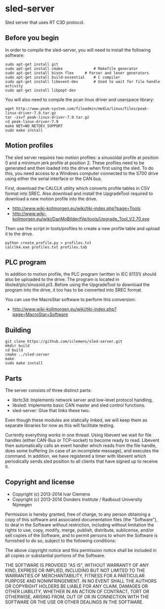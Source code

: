 sled-server
===========

Sled server that uses RT C3D protocol.

Before you begin
----------------

In order to compile the sled-server, you will need to install the following software:

	sudo apt-get install git
	sudo apt-get install cmake				# Makefile generator
	sudo apt-get install bison flex		# Parser and lexer generators
	sudo apt-get install build-essential	# C compiler
	sudo apt-get install libevent-dev		# Used to wait for file handle activity
	sudo apt-get install libpopt-dev

You will also need to compile the pcan linux driver and userspace library:

	wget http://www.peak-system.com/fileadmin/media/linux/files/peak-linux-driver-7.9.tar.gz
	tar -zxvf peak-linux-driver-7.9.tar.gz
	cd peak-linux-driver-7.9
	make NET=NO_NETDEV_SUPPORT
	sudo make install

Motion profiles
---------------

The sled server requires two motion profiles: a sinusoidal profile at position 0 and a minimum jerk profile at position 2. These profiles need to be generated and then loaded into the drive when first using the sled. To do this, you need access to a Windows computer connected to the S700 drive using either the serial interface or the CAN bus.

First, download the CALCLK utility which converts profile tables in CSV format into SREC. Also download and install the UpgradeTool required to download a new motion profile into the drive.

* http://www.wiki-kollmorgen.eu/wiki/tiki-index.php?page=Tools
* http://www.wiki-kollmorgen.eu/wiki/DanMoBilder/file/tools/Upgrade_Tool_V2.70.exe

Then use the script in tools/profiles to create a new profile table and upload it to the drive.

	python create_profile.py > profiles.txt
	calclk4.exe profiles.txt profiles.tab
	
PLC program
-----------

In addition to motion profile, the PLC program (written in IEC 61131) should also be uploaded to the drive. The program is located in libsled/plc/sinusoid.pl3. Before using the UpgradeTool to download the program into the drive, it too has to be converted into SREC format.

You can use the MacroStar software to perform this conversion:

* http://www.wiki-kollmorgen.eu/wiki/tiki-index.php?page=MacroStar+Software

Building
--------

	git clone https://github.com/iclemens/sled-server.git
	mkdir build
	cd build
	cmake ../sled-server
	make
	sudo make install

Parts
-----

The server consists of three distinct parts:
* librtc3d: Implements network server and low-level protocol handling.
* libsled: Implements basic CAN master and sled control functions.
* sled-server: Glue that links these two.

Even though these modules are statically linked, we will keep them as separate libraries for now as this will facilitate testing.

Currently everything works in one thread. Using libevent we wait for file handles (either CAN-Bus or TCP-socket) to become ready to read. Libevent then automatically calls an event handler which reads from the file handle, does some buffering (in case of an incomplete message), and executes the command. In addition, we have registered a timer with libevent which periodically sends sled position to all clients that have signed up to receive it.

Copyright and license
---------------------

* Copyright (c) 2013-2014 Ivar Clemens
* Copyright (c) 2013-2014 Donders Institute / Radboud University Nijmegen

Permission is hereby granted, free of charge, to any person obtaining a copy
of this software and associated documentation files (the "Software"), to deal
in the Software without restriction, including without limitation the rights
to use, copy, modify, merge, publish, distribute, sublicense, and/or sell
copies of the Software, and to permit persons to whom the Software is
furnished to do so, subject to the following conditions:

The above copyright notice and this permission notice shall be included in
all copies or substantial portions of the Software.

THE SOFTWARE IS PROVIDED "AS IS", WITHOUT WARRANTY OF ANY KIND, EXPRESS OR
IMPLIED, INCLUDING BUT NOT LIMITED TO THE WARRANTIES OF MERCHANTABILITY,
FITNESS FOR A PARTICULAR PURPOSE AND NONINFRINGEMENT. IN NO EVENT SHALL THE
AUTHORS OR COPYRIGHT HOLDERS BE LIABLE FOR ANY CLAIM, DAMAGES OR OTHER
LIABILITY, WHETHER IN AN ACTION OF CONTRACT, TORT OR OTHERWISE, ARISING FROM,
OUT OF OR IN CONNECTION WITH THE SOFTWARE OR THE USE OR OTHER DEALINGS IN
THE SOFTWARE.
